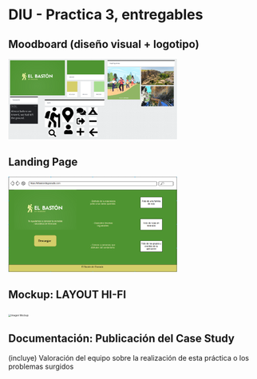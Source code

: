 # DIU - Practica 3, entregables

## Moodboard (diseño visual + logotipo)   

<img src="imgs/moodboard/Moodboard.png" alt="Imagen Moodboard" style="zoom: 33%;" />

## Landing Page

<img src="imgs/landingPage.png" alt="Imagen Landing Page" style="zoom: 33%;" />

## Mockup: LAYOUT HI-FI

<img src="imgs/mockup.png" alt="Imagen Mockup" style="zoom: 33%;" />

## Documentación: Publicación del Case Study


(incluye) Valoración del equipo sobre la realización de esta práctica o los problemas surgidos
 
